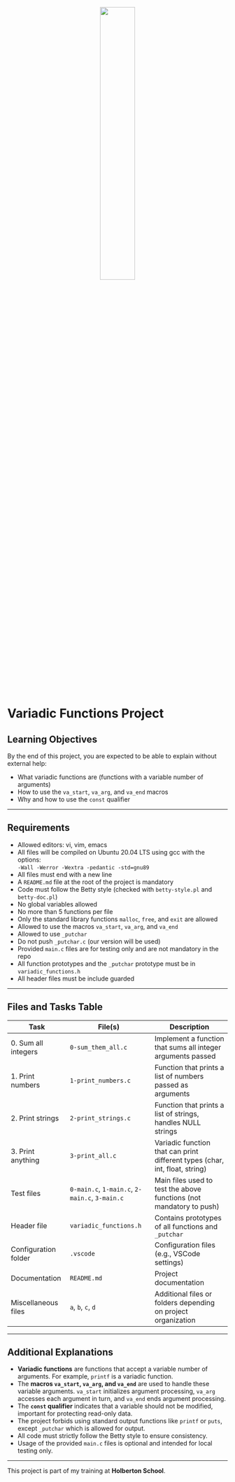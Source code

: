<p align="center">
   <img src="https://github.com/user-attachments/assets/7d564981-cb81-43e7-819a-25ffcfc5bd72" width="40%" height="40%"/>
</p>

# Variadic Functions Project

## Learning Objectives

By the end of this project, you are expected to be able to explain without external help:

- What variadic functions are (functions with a variable number of arguments)  
- How to use the `va_start`, `va_arg`, and `va_end` macros  
- Why and how to use the `const` qualifier  

---

## Requirements

- Allowed editors: vi, vim, emacs  
- All files will be compiled on Ubuntu 20.04 LTS using gcc with the options:  
  `-Wall -Werror -Wextra -pedantic -std=gnu89`  
- All files must end with a new line  
- A `README.md` file at the root of the project is mandatory  
- Code must follow the Betty style (checked with `betty-style.pl` and `betty-doc.pl`)  
- No global variables allowed  
- No more than 5 functions per file  
- Only the standard library functions `malloc`, `free`, and `exit` are allowed  
- Allowed to use the macros `va_start`, `va_arg`, and `va_end`  
- Allowed to use `_putchar`  
- Do not push `_putchar.c` (our version will be used)  
- Provided `main.c` files are for testing only and are not mandatory in the repo  
- All function prototypes and the `_putchar` prototype must be in `variadic_functions.h`  
- All header files must be include guarded  

---

## Files and Tasks Table

| Task                    | File(s)                | Description                                                                                |
|-------------------------|------------------------|--------------------------------------------------------------------------------------------|
| 0. Sum all integers      | `0-sum_them_all.c`     | Implement a function that sums all integer arguments passed                                |
| 1. Print numbers         | `1-print_numbers.c`    | Function that prints a list of numbers passed as arguments                                |
| 2. Print strings         | `2-print_strings.c`    | Function that prints a list of strings, handles NULL strings                              |
| 3. Print anything        | `3-print_all.c`        | Variadic function that can print different types (char, int, float, string)              |
| Test files               | `0-main.c`, `1-main.c`, `2-main.c`, `3-main.c` | Main files used to test the above functions (not mandatory to push)                      |
| Header file              | `variadic_functions.h` | Contains prototypes of all functions and `_putchar`                                      |
| Configuration folder     | `.vscode`              | Configuration files (e.g., VSCode settings)                                              |
| Documentation            | `README.md`            | Project documentation                                                                    |
| Miscellaneous files      | `a`, `b`, `c`, `d`     | Additional files or folders depending on project organization                             |

---

## Additional Explanations

- **Variadic functions** are functions that accept a variable number of arguments. For example, `printf` is a variadic function.  
- The **macros `va_start`, `va_arg`, and `va_end`** are used to handle these variable arguments. `va_start` initializes argument processing, `va_arg` accesses each argument in turn, and `va_end` ends argument processing.  
- The **`const` qualifier** indicates that a variable should not be modified, important for protecting read-only data.  
- The project forbids using standard output functions like `printf` or `puts`, except `_putchar` which is allowed for output.  
- All code must strictly follow the Betty style to ensure consistency.  
- Usage of the provided `main.c` files is optional and intended for local testing only.

---

This project is part of my training at **Holberton School**.
